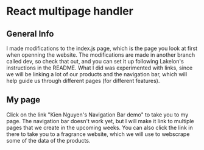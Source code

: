 
# React multipage handler
## General Info
I made modifications to the index.js page, which is the page you look at first when openning the website.
The modifications are made in another branch called dev, so check that out, and you can set it up following
Lakelon's instructions in the README. What I did was experimented with links, since we will be linking a lot
of our products and the navigation bar, which will help guide us through different pages (for different features).

## My page
Click on the link "Kien Nguyen's Navigation Bar demo" to take you to my page. The navigation bar doesn't work yet, 
but I will make it link to multiple pages that we create in the upcoming weeks. You can also click the link in there
to take you to a fragrance website, which we will use to webscrape some of the data of the products.

